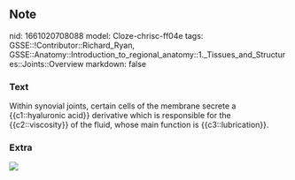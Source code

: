 ## Note
nid: 1661020708088
model: Cloze-chrisc-ff04e
tags: GSSE::!Contributor::Richard_Ryan, GSSE::Anatomy::Introduction_to_regional_anatomy::1._Tissues_and_Structures::Joints::Overview
markdown: false

### Text
<div class="toggle">
  Within synovial joints, certain cells of the membrane secrete a
  {{c1::hyaluronic acid}} derivative which is responsible for the
  {{c2::viscosity}} of the fluid, whose main function is
  {{c3::lubrication}}.
</div>

### Extra
<img src="pn.67.18.figure1.jpg">
